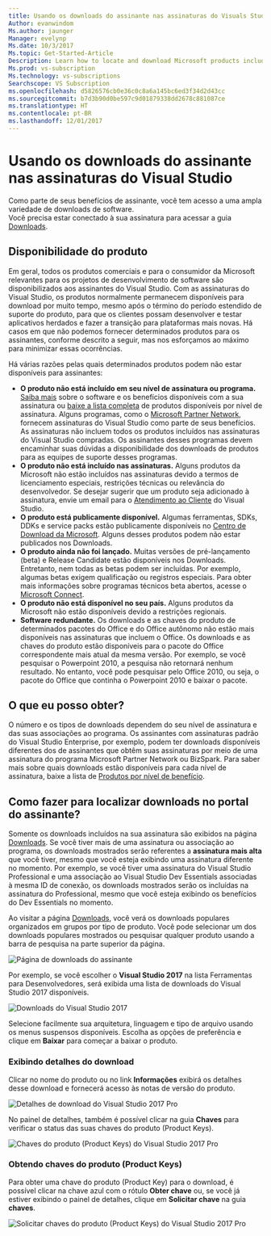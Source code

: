 ```yaml
---
title: Usando os downloads do assinante nas assinaturas do Visuals Studio | Visual Studio Marketplace
Author: evanwindom
Ms.author: jaunger
Manager: evelynp
Ms.date: 10/3/2017
Ms.topic: Get-Started-Article
Description: Learn how to locate and download Microsoft products included with your Visual Studio subscription.
Ms.prod: vs-subscription
Ms.technology: vs-subscriptions
Searchscope: VS Subscription
ms.openlocfilehash: d5826576cb0e36c0c8a6a145bc6ed3f34d2d43cc
ms.sourcegitcommit: b7d3b90d0be597c9d01879338dd2678c881087ce
ms.translationtype: HT
ms.contentlocale: pt-BR
ms.lasthandoff: 12/01/2017
---
```

# <a name="using-subscriber-downloads-in-visual-studio-subscriptions"></a>Usando os downloads do assinante nas assinaturas do Visual Studio
Como parte de seus benefícios de assinante, você tem acesso a uma ampla variedade de downloads de software.  
Você precisa estar conectado à sua assinatura para acessar a guia [Downloads](https://my.visualstudio.com/downloads). 

## <a name="product-availability"></a>Disponibilidade do produto
Em geral, todos os produtos comerciais e para o consumidor da Microsoft relevantes para os projetos de desenvolvimento de software são disponibilizados aos assinantes do Visual Studio. Com as assinaturas do Visual Studio, os produtos normalmente permanecem disponíveis para download por muito tempo, mesmo após o término do período estendido de suporte do produto, para que os clientes possam desenvolver e testar aplicativos herdados e fazer a transição para plataformas mais novas. Há casos em que não podemos fornecer determinados produtos para os assinantes, conforme descrito a seguir, mas nos esforçamos ao máximo para minimizar essas ocorrências.

Há várias razões pelas quais determinados produtos podem não estar disponíveis para assinantes:

- **O produto não está incluído em seu nível de assinatura ou programa.** [Saiba mais](https://www.visualstudio.com/vs/pricing/) sobre o software e os benefícios disponíveis com a sua assinatura ou [baixe a lista completa](https://download.microsoft.com/download/1/5/4/15454442-CF17-47B9-A65D-DF84EF88511B/Products_by_Benefit_Level.xlsx_) de produtos disponíveis por nível de assinatura. Alguns programas, como o [Microsoft Partner Network](https://partner.microsoft.com/), fornecem assinaturas do Visual Studio como parte de seus benefícios.  As assinaturas não incluem todos os produtos incluídos nas assinaturas do Visual Studio compradas. Os assinantes desses programas devem encaminhar suas dúvidas a disponibilidade dos downloads de produtos para as equipes de suporte desses programas.
- **O produto não está incluído nas assinaturas.** Alguns produtos da Microsoft não estão incluídos nas assinaturas devido a termos de licenciamento especiais, restrições técnicas ou relevância do desenvolvedor. Se desejar sugerir que um produto seja adicionado à assinatura, envie um email para o [Atendimento ao Cliente](https://www.visualstudio.com/subscriptions/support/) do Visual Studio.
- **O produto está publicamente disponível.** Algumas ferramentas, SDKs, DDKs e service packs estão publicamente disponíveis no [Centro de Download da Microsoft](https://www.microsoft.com/download). Alguns desses produtos podem não estar publicados nos Downloads.
- **O produto ainda não foi lançado.**  Muitas versões de pré-lançamento (beta) e Release Candidate estão disponíveis nos Downloads. Entretanto, nem todas as betas podem ser incluídas. Por exemplo, algumas betas exigem qualificação ou registros especiais. Para obter mais informações sobre programas técnicos beta abertos, acesse o [Microsoft Connect](http://connect.microsoft.com/).
- **O produto não está disponível no seu país.** Alguns produtos da Microsoft não estão disponíveis devido a restrições regionais.
- **Software redundante.** Os downloads e as chaves do produto de determinados pacotes do Office e do Office autônomo não estão mais disponíveis nas assinaturas que incluem o Office. Os downloads e as chaves do produto estão disponíveis para o pacote do Office correspondente mais atual da mesma versão.  Por exemplo, se você pesquisar o Powerpoint 2010, a pesquisa não retornará nenhum resultado.  No entanto, você pode pesquisar pelo Office 2010, ou seja, o pacote do Office que continha o Powerpoint 2010 e baixar o pacote.  

## <a name="what-do-i-get"></a>O que eu posso obter?
O número e os tipos de downloads dependem do seu nível de assinatura e das suas associações ao programa.  Os assinantes com assinaturas padrão do Visual Studio Enterprise, por exemplo, podem ter downloads disponíveis diferentes dos de assinantes que obtêm suas assinaturas por meio de uma assinatura do programa Microsoft Partner Network ou BizSpark.  Para saber mais sobre quais downloads estão disponíveis para cada nível de assinatura, baixe a lista de [Produtos por nível de benefício](https://download.microsoft.com/download/1/5/4/15454442-CF17-47B9-A65D-DF84EF88511B/Products_by_Benefit_Level.xlsx).

## <a name="how-do-i-find-downloads-in-the-subscriber-portal"></a>Como fazer para localizar downloads no portal do assinante? 
Somente os downloads incluídos na sua assinatura são exibidos na página [Downloads](https://my.visualstudio.com/downloads/featured).  Se você tiver mais de uma assinatura ou associação ao programa, os downloads mostrados serão referentes a **assinatura mais alta** que você tiver, mesmo que você esteja exibindo uma assinatura diferente no momento.  Por exemplo, se você tiver uma assinatura do Visual Studio Professional e uma associação ao Visual Studio Dev Essentials associadas à mesma ID de conexão, os downloads mostrados serão os incluídas na assinatura do Professional, mesmo que você esteja exibindo os benefícios do Dev Essentials no momento.  

Ao visitar a página [Downloads](https://my.visualstudio.com/downloads/featured), você verá os downloads populares organizados em grupos por tipo de produto.  Você pode selecionar um dos downloads populares mostrados ou pesquisar qualquer produto usando a barra de pesquisa na parte superior da página. 

![Página de downloads do assinante](_img\subscriber-downloads\subscriber-downloads-resized.png)

Por exemplo, se você escolher o **Visual Studio 2017** na lista Ferramentas para Desenvolvedores, será exibida uma lista de downloads do Visual Studio 2017 disponíveis. 

![Downloads do Visual Studio 2017](_img\subscriber-downloads\vs2017-new-UI.png)

Selecione facilmente sua arquitetura, linguagem e tipo de arquivo usando os menus suspensos disponíveis. Escolha as opções de preferência e clique em **Baixar** para começar a baixar o produto. 

### <a name="displaying-download-details"></a>Exibindo detalhes do download
Clicar no nome do produto ou no link **Informações** exibirá os detalhes desse download e fornecerá acesso às notas de versão do produto.  

![Detalhes de download do Visual Studio 2017 Pro](_img\subscriber-downloads\vs2017-pro-details.png) 

No painel de detalhes, também é possível clicar na guia **Chaves** para verificar o status das suas chaves do produto (Product Keys). 

![Chaves do produto (Product Keys) do Visual Studio 2017 Pro](_img\subscriber-downloads\vs2017-pro-keys.png) 

### <a name="obtaining-product-keys"></a>Obtendo chaves do produto (Product Keys)
Para obter uma chave do produto (Product Key) para o download, é possível clicar na chave azul com o rótulo **Obter chave** ou, se você já estiver exibindo o painel de detalhes, clique em **Solicitar chave** na guia **chaves**.  

![Solicitar chaves do produto (Product Keys) do Visual Studio 2017 Pro](_img\subscriber-downloads\vs2017-pro-claim-keys.png) 
